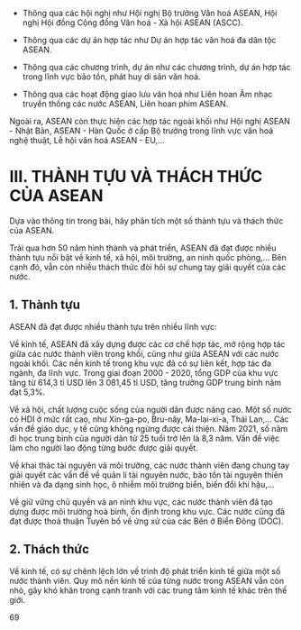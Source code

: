 + Thông qua các hội nghị như Hội nghị Bộ trưởng Văn hoá ASEAN, Hội nghị Hội đồng Cộng đồng Văn hoá - Xã hội ASEAN (ASCC).

+ Thông qua các dự án hợp tác như Dự án hợp tác văn hoá đa dân tộc ASEAN.

+ Thông qua các chương trình, dự án như các chương trình, dự án hợp tác trong lĩnh vực bảo tồn, phát huy di sản văn hoá.

+ Thông qua các hoạt động giao lưu văn hoá như Liên hoan Âm nhạc truyền thống các nước ASEAN, Liên hoan phim ASEAN.

Ngoài ra, ASEAN còn thực hiện các hợp tác ngoài khối như Hội nghị ASEAN - Nhật Bản, ASEAN - Hàn Quốc ở cấp Bộ trưởng trong lĩnh vực văn hoá nghệ thuật, Lễ hội văn hoá ASEAN - EU,...

# III. THÀNH TỰU VÀ THÁCH THỨC CỦA ASEAN

Dựa vào thông tin trong bài, hãy phân tích một số thành tựu và thách thức của ASEAN.

Trải qua hơn 50 năm hình thành và phát triển, ASEAN đã đạt được nhiều thành tựu nổi bật về kinh tế, xã hội, môi trường, an ninh quốc phòng,... Bên cạnh đó, vẫn còn nhiều thách thức đòi hỏi sự chung tay giải quyết của các nước.

## 1. Thành tựu

ASEAN đã đạt được nhiều thành tựu trên nhiều lĩnh vực:

Về kinh tế, ASEAN đã xây dựng được các cơ chế hợp tác, mở rộng hợp tác giữa các nước thành viên trong khối, cũng như giữa ASEAN với các nước ngoài khối. Các nền kinh tế trong khu vực đã có sự liên kết, hợp tác đa ngành, đa lĩnh vực. Trong giai đoạn 2000 - 2020, tổng GDP của khu vực tăng từ 614,3 tỉ USD lên 3 081,45 tỉ USD, tăng trưởng GDP trung bình năm đạt 5,3%.

Về xã hội, chất lượng cuộc sống của người dân được nâng cao. Một số nước có HDI ở mức rất cao, như Xin-ga-po, Bru-nây, Ma-lai-xi-a, Thái Lan,... Các vấn đề giáo dục, y tế cũng không ngừng được cải thiện. Năm 2021, số năm đi học trung bình của người dân từ 25 tuổi trở lên là 8,3 năm. Vấn đề việc làm cho người lao động từng bước được giải quyết.

Về khai thác tài nguyên và môi trường, các nước thành viên đang chung tay giải quyết các vấn đề về quản lí tài nguyên nước, bảo tồn tài nguyên thiên nhiên và đa dạng sinh học, ô nhiễm môi trường biển, biến đổi khí hậu,...

Về giữ vững chủ quyền và an ninh khu vực, các nước thành viên đã tạo dựng được môi trường hoà bình, ổn định trong khu vực. Các nước cũng đã đạt được thoả thuận Tuyên bố về ứng xử của các Bên ở Biển Đông (DOC).

## 2. Thách thức

Về kinh tế, có sự chênh lệch lớn về trình độ phát triển kinh tế giữa một số nước thành viên. Quy mô nền kinh tế của từng nước trong ASEAN vẫn còn nhỏ, gây khó khăn trong cạnh tranh với các trung tâm kinh tế khác trên thế giới.

69